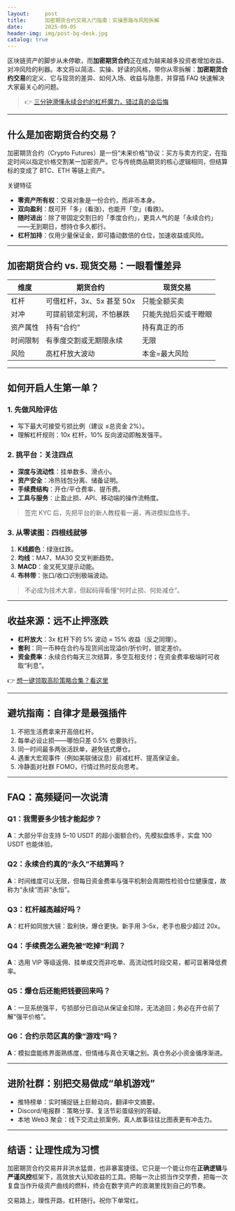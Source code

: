 ```yaml
---
layout:     post
title:      加密期货合约交易入门指南：实操思路与风险拆解
date:       2025-09-05
header-img: img/post-bg-desk.jpg
catalog: true
---
```


区块链资产的脚步从未停歇，而**加密期货合约**正在成为越来越多投资者增加收益、对冲风险的利器。本文将以简洁、实操、好读的风格，带你从零拆解：**加密期货合约交易**的定义、它与现货的差异、如何入场、收益与隐患，并穿插 FAQ 快速解决大家最关心的问题。

> 👉 [三分钟滑懂永续合约的杠杆魔力，错过真的会后悔](https://okxdog.com/)

---

## 什么是加密期货合约交易？

加密期货合约（Crypto Futures）是一份“未来价格”协议：买方与卖方约定，在指定时间以指定价格交割某一加密资产。它与传统商品期货的核心逻辑相同，但结算标的变成了 BTC、ETH 等链上资产。

关键特征  
- **零资产所有权**：交易对象是一份合约，而非币本身。  
- **双向盈利**：既可开「多」(看涨)，也能开「空」(看跌)。  
- **随时进出**：除了带固定交割日的「季度合约」，更具人气的是「永续合约」——无到期日，想持仓多久都行。  
- **杠杆加持**：仅用少量保证金，即可撬动数倍的仓位，加速收益或风险。

---

## 加密期货合约 vs. 现货交易：一眼看懂差异

| 维度 | 期货合约 | 现货交易 |
|---|---|---|
| 杠杆 | 可借杠杆，3x、5x 甚至 50x | 只能全额买卖 |
| 对冲 | 可提前锁定利润，不怕暴跌 | 只能先抛后买或干瞪眼 |
| 资产属性 | 持有“合约” | 持有真正的币 |
| 时间限制 | 有季度交割或无期限永续 | 无限 |
| 风险 | 高杠杆放大波动 | 本金=最大风险 |

---

## 如何开启人生第一单？

### 1. 先做风险评估
- 写下最大可接受亏损比例（建议 ≤总资金 2%）。  
- 理解杠杆规则：10x 杠杆，10% 反向波动即触发强平。

### 2. 挑平台：关注四点
- **深度与流动性**：挂单数多、滑点小。  
- **资产安全**：冷热钱包分离、储备证明。  
- **手续费结构**：开仓/平仓费率、提币费。  
- **工具与服务**：止盈止损、API、移动端的操作流畅度。  
> 签完 KYC 后，先把平台的新人教程看一遍，再进模拟盘练手。

### 3. 从零读图：四根线就够
1. **K线颜色**：绿涨红跌。  
2. **均线**：MA7、MA30 交叉判断趋势。  
3. **MACD**：金叉死叉提示动能。  
4. **布林带**：张口/收口识别极端波动。

> 不必成为技术大拿，但起码得看懂“何时止损、何处减仓”。

---

## 收益来源：远不止押涨跌

- **杠杆放大**：3x 杠杆下的 5% 波动 = 15% 收益（反之同理）。  
- **套利**：同一币种在合约与现货间出现溢价/折价时，锁定差价。  
- **资金费率**：永续合约每天三次结算，多空互相支付；在资金费率极端时可收取“利息”。

👉 [想一键领取高阶策略合集？看这里](https://okxdog.com/)

---

## 避坑指南：自律才是最强插件

1. 不把生活费拿来开高倍杠杆。  
2. 每单必设止损——哪怕只差 0.5% 也要执行。  
3. 同一时间最多两张活跃单，避免链式爆仓。  
4. 遇重大宏观事件（例如美联储议息）前减杠杆、提高保证金。  
5. 冷静面对社群 FOMO，行情过热时反向思考。

---

## FAQ：高频疑问一次说清

### Q1：我需要多少钱才能起步？
**A**：大部分平台支持 5–10 USDT 的超小面额合约，先模拟盘练手，实盘 100 USDT 也能体验。

### Q2：永续合约真的“永久”不结算吗？
**A**：时间维度可以无限，但每日资金费率与强平机制会周期性检验仓位健康度，故称为“永续”而非“永恒”。

### Q3：杠杆越高越好吗？
**A**：杠杆如同放大镜：盈利快，爆仓更快。新手用 3–5x，老手也极少超过 20x。

### Q4：手续费怎么避免被“吃掉”利润？
**A**：选用 VIP 等级返佣、挂单成交而非吃单、高流动性时段交易，都可显著降低费率。

### Q5：爆仓后还能把钱要回来吗？
**A**：一旦系统强平，亏损部分已自动从保证金扣除，无法追回；务必在开仓前了解“强平价格”。

### Q6：合约示范区真的像“游戏”吗？
**A**：模拟盘能练界面熟练度，但情绪与真仓天壤之别。真仓务必小资金循序渐进。

---

## 进阶社群：别把交易做成“单机游戏”

- 推特榜单：实时捕捉链上巨鲸动向，翻译中文摘要。  
- Discord/电报群：策略分享、复活节彩蛋级别的答疑。  
- 本地 Web3 聚会：线下交流止损案例，真人故事往往比图表更有冲击力。

---

## 结语：让理性成为习惯

加密期货合约交易并非洪水猛兽，也非暴富捷径。它只是一个能让你在**正确逻辑**与**严谨风控**框架下，高效放大认知收益的工具。把每一次止损当作交学费，把每一次复盘当作升级资产曲线的燃料，终会在数字资产的浪潮里找到自己的节奏。

交易路上，理性开路，杠杆随行。祝你下单常红。